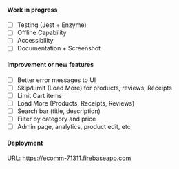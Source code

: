 #### Work in progress
- [ ] Testing (Jest + Enzyme)
- [ ] Offline Capability
- [ ] Accessibility
- [ ] Documentation + Screenshot

#### Improvement or new features
- [ ] Better error messages to UI
- [ ] Skip/Limit (Load More) for products, reviews, Receipts
- [ ] Limit Cart items
- [ ] Load More (Products, Receipts, Reviews)
- [ ] Search bar (title, description)
- [ ] Filter by category and price
- [ ] Admin page, analytics, product edit, etc

#### Deployment

URL: https://ecomm-71311.firebaseapp.com